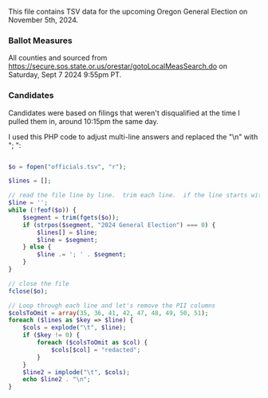 This file contains TSV data for the upcoming Oregon General Election on November 5th, 2024.

### Ballot Measures

All counties and sourced from https://secure.sos.state.or.us/orestar/gotoLocalMeasSearch.do on Saturday, Sept 7 2024 9:55pm PT.

### Candidates

Candidates were based on filings that weren't disqualified at the time I pulled them in, around 10:15pm the same day.

I used this PHP code to adjust multi-line answers and replaced the "\n" with "; ":

```php

$o = fopen("officials.tsv", "r");

$lines = [];

// read the file line by line.  trim each line.  if the line starts with "2024 General Election", then prefix a newline character.
$line = '';
while (!feof($o)) {
    $segment = trim(fgets($o));
    if (strpos($segment, "2024 General Election") === 0) {
        $lines[] = $line;
        $line = $segment;
    } else {
        $line .= '; ' . $segment;
    }
}

// close the file
fclose($o);

// Loop through each line and let's remove the PII columns
$colsToOmit = array(35, 36, 41, 42, 47, 48, 49, 50, 51);
foreach ($lines as $key => $line) {
    $cols = explode("\t", $line);
    if ($key != 0) {
        foreach ($colsToOmit as $col) {
            $cols[$col] = "redacted";
        }
    }
    $line2 = implode("\t", $cols);
    echo $line2 . "\n";
}
```
